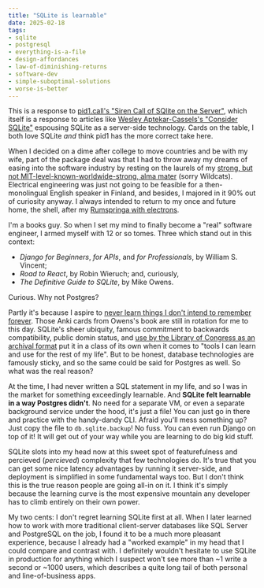 ```yaml
---
title: "SQLite is learnable"
date: 2025-02-18
tags: 
- sqlite
- postgresql
- everything-is-a-file
- design-affordances
- law-of-diminishing-returns
- software-dev
- simple-suboptimal-solutions
- worse-is-better
---
```


This is a response to
[pid1.call's "Siren Call of SQlite on the Server"](https://pid1.dev/posts/siren-call-of-sqlite-on-the-server/),
which itself is a response to articles like
[Wesley Aptekar-Cassels's "Consider SQLite"](https://blog.wesleyac.com/posts/consider-sqlite)
espousing SQLite as a server-side technology.
Cards on the table, I both love SQLite *and* 
think pid1 has the more correct take here.

When I decided on a dime after college to move countries
and be with my wife, part of the package deal was that
I had to throw away my dreams of easing into the software
industry by resting on the laurels of my
[strong, but not MIT-level-known-worldwide-strong, alma mater](https://www.northwestern.edu/)
(sorry Wildcats).
Electrical engineering was just not going to be
feasible for a then-monolingual 
English speaker in Finland, and besides,
I majored in it 90% out of curiosity anyway. I always intended
to return to my once and future home, the shell, after my
[Rumspringa with electrons](https://en.wikipedia.org/wiki/Rumspringa).

I'm a books guy. So when I set my mind to finally become
a "real" software engineer, I armed myself with 12 or so
tomes. Three which stand out in this context:

- *Django for Beginners*, *for APIs*, and *for Professionals*, by William S. Vincent;
- *Road to React*, by Robin Wieruch; and, curiously,
- *The Definitive Guide to SQLite*, by Mike Owens.

Curious. Why not Postgres?

Partly it's because I aspire to 
[never learn things I don't intend to remember forever](andrew-quinn.me/how-i-learn-things).
Those Anki cards from Owens's book are still in rotation for
me to this day. SQLite's sheer ubiquity, famous commitment to
backwards compatibility, public domin status, and
[use by the Library of Congress as an archival format](https://www.loc.gov/preservation/resources/rfs/format-pref-summary.html)
put it in a class of its own when it comes to 
"tools I can learn and use for the rest of my life". But to
be honest, database technologies are famously sticky,
and so the same could be said for Postgres as well. So
what was the real reason?

At the time, I had never written a SQL statement in my life,
and so I was in the market for something exceedingly learnable. 
And
**SQLite felt learnable in a way Postgres didn't**.
No need for a separate VM, or even a separate background
service under the hood,
it's just a file! You can just go in there and practice
with the handy-dandy CLI. Afraid you'll mess something up?
Just copy the file to `db.sqlite.backup`! No fuss.
You can even run Django on top of it! It will get out of your
way while you are learning to do big kid stuff.

SQLite slots into my head now at this sweet spot of featurefulness
and percieved (*percieved*) complexity that few technologies
do. It's true that you can get some nice latency advantages
by running it server-side, and deployment is simplified 
in some fundamental ways too.
But I don't think this is the true
reason people are going all-in on it. I think it's simply
because the learning curve is the most expensive mountain any
developer has to climb entirely on their own power.

My two cents: I don't regret learning SQLite first at all.
When I later learned how to work with more traditional
client-server databases like
SQL Server and PostgreSQL on the job,
I found it to be a much more pleasant experience, because I
already had a "worked example" in my head that
I could compare and contrast with. I definitely 
wouldn't hesitate to use SQLite in production 
for anything which I suspect won't see more than ~1 write
a second or ~1000 users, which describes a quite
long tail of both personal and line-of-business apps.

